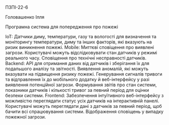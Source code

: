 ПЗПІ-22-6

Головашенко Ілля

Програмна система для попередження про пожежі

IoT: 
Датчики диму, температури, газу та вологості для визначення та моніторингу температури, диму та інших 
факторів, які вказують на ризик виникнення пожежі.
Mobile: 
Миттєві сповіщення про виявлені загрози. Користувачі можуть відслідковувати стан датчиків у режимі 
реального часу. Сповіщення про технічні несправності датчиків.
Backend: 
API для отримання даних від датчиків і зберігання їх для подальшого аналізу та звітності. Виявлення 
аномалій, які можуть вказувати на підвищення ризику пожежі. Генерування сигналів тривоги та 
відправлення їх до мобільного додатку й веб-інтерфейсу у разі виявлення потенційної загрози. 
Формування звітів про стан системи, показники датчиків і кількості тривог за певний період для оцінки 
безпеки системи.
Frontend: 
Забезпечення інтуїтивного веб-інтерфейсу з можливістю переглядати статус усіх датчиків на 
інтерактивній панелі. Користувачі можуть переглядати дані з датчиків за певний період, щоб бачити всі 
спрацювування системи. Відображення сповіщень у випадку пожежної загрози.
